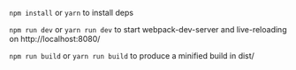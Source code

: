 `npm install` or `yarn` to install deps

`npm run dev` or `yarn run dev` to start webpack-dev-server and live-reloading on http://localhost:8080/

`npm run build` or `yarn run build` to produce a minified build in dist/

